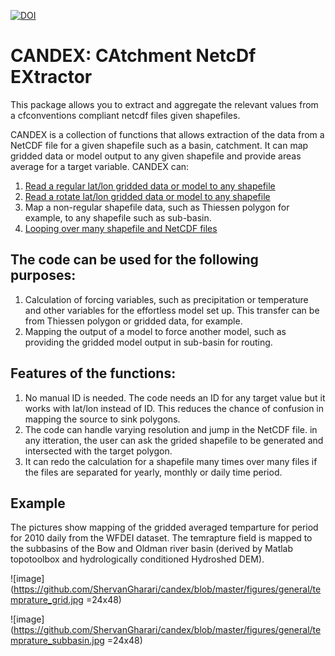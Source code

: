 [![DOI](https://zenodo.org/badge/DOI/10.5281/zenodo.2628350.svg)](https://doi.org/10.5281/zenodo.2628350)

# CANDEX: CAtchment NetcDf EXtractor
This package allows you to extract and aggregate the relevant values from a
cfconventions compliant netcdf files given shapefiles.

CANDEX is a collection of functions that allows extraction of the data from a NetCDF file for a given shapefile such as a basin, catchment. It can map gridded data or model output to any given shapefile and provide areas average for a target variable. CANDEX can:

1. [Read a regular lat/lon gridded data or model to any shapefile](https://github.com/ShervanGharari/candex/wiki/Example-1,-Case-1)
2. [Read a rotate lat/lon gridded data or model to any shapefile](https://github.com/ShervanGharari/candex/wiki/Example-2,-Case-2)
3. Map a non-regular shapefile data, such as Thiessen polygon for example, to any shapefile such as sub-basin.
4. [Looping over many shapefile and NetCDF files](https://github.com/ShervanGharari/candex/wiki/Example-4,-Case-4)

## The code can be used for the following purposes:

1. Calculation of forcing variables, such as precipitation or temperature and other variables for the effortless model set up. This transfer can be from Thiessen polygon or gridded data, for example.
2. Mapping the output of a model to force another model, such as providing the gridded model output in sub-basin for routing.

## Features of the functions:

1. No manual ID is needed. The code needs an ID for any target value but it works with lat/lon instead of ID. This reduces the chance of confusion in mapping the source to sink polygons.
2. The code can handle varying resolution and jump in the NetCDF file. in any itteration, the user can ask the grided shapefile to be generated and intersected with the target polygon.
3. It can redo the calculation for a shapefile many times over many files if the files are separated for yearly, monthly or daily time period.

## Example

The pictures show mapping of the gridded averaged temparture for period for 2010 daily from the WFDEI dataset. The temrapture field is mapped to the subbasins of the Bow and Oldman river basin (derived by Matlab topotoolbox and hydrologically conditioned Hydroshed DEM).

![image](https://github.com/ShervanGharari/candex/blob/master/figures/general/temprature_grid.jpg =24x48)

![image](https://github.com/ShervanGharari/candex/blob/master/figures/general/temprature_subbasin.jpg =24x48)
